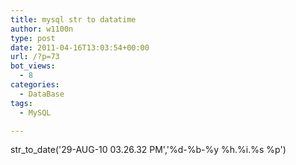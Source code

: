 ```yaml
---
title: mysql str to datatime
author: w1100n
type: post
date: 2011-04-16T13:03:54+00:00
url: /?p=73
bot_views:
  - 8
categories:
  - DataBase
tags:
  - MySQL

---
```

str\_to\_date('29-AUG-10 03.26.32 PM','%d-%b-%y %h.%i.%s %p')


